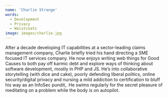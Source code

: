 ```yaml
---
name: 'Charlie Strange'
words:
  - Development
  - Privacy
  - Waistcoats
image: images/charlie.jpg
---
```


After a decade developing IT capabilities at a sector-leading claims management company, Charlie briefly tried his hand directing a SME focused IT services company. He now enjoys writing web things for Good Causes to both pay off karmic debt and explore ways of thinking about software development, mostly in PHP and JS. He’s into collaborative storytelling (with dice and cake), poorly defending liberal politics, online security/digital privacy and nursing a mild addiction to certification to bluff his way as an InfoSec pundit,. He swims regularly for the secret pleasure of meditating on a problem while the body is on autopilot.
